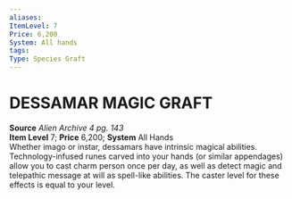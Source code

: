 ```yaml
---
aliases: 
ItemLevel: 7
Price: 6,200
System: All hands 
tags: 
Type: Species Graft
---
```

# DESSAMAR MAGIC GRAFT
**Source** _Alien Archive 4 pg. 143_  
**Item Level** 7; **Price** 6,200; **System** All Hands  
Whether imago or instar, dessamars have intrinsic magical abilities. Technology-infused runes carved into your hands (or similar appendages) allow you to cast charm person once per day, as well as detect magic and telepathic message at will as spell-like abilities. The caster level for these effects is equal to your level.